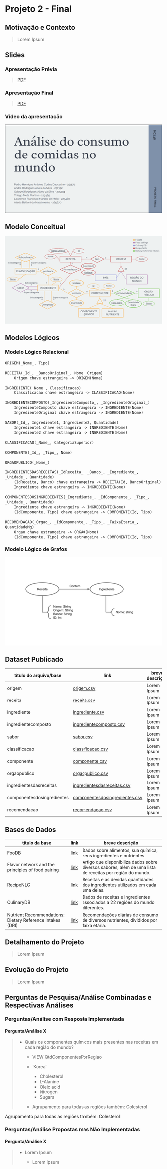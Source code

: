 # Projeto 2 - Final

## Motivação e Contexto

> Lorem Ipsum

## Slides

### Apresentação Prévia
> [PDF](./slides/apresentacao_previa.pdf)

### Apresentação Final
> [PDF](./slides/apresentacao_final.pdf)

### Vídeo da apresentação
[![Apresentação Projeto Final GPALT](./assets/video_cover.png)](https://www.youtube.com/watch?v=Owbyjcj-Lg4&feature=youtu.be "Apresentação Projeto Final GPALT")

## Modelo Conceitual

![Modelo Conceitual ER](./assets/modelo_conceitual_er.png)

## Modelos Lógicos

### Modelo Lógico Relacional

~~~
ORIGEM(_Nome_, Tipo)

RECEITA(_Id_, _BancoOriginal_, Nome, Origem)
	Origem chave estrangeira -> ORIGEM(Nome)

INGREDIENTE(_Nome_, Classificacao)
	Classificacao chave estrangeira -> CLASSIFICACAO(Nome)

INGREDIENTECOMPOSTO(_IngredienteComposto_, _IngredienteOriginal_)
	IngredienteComposto chave estrangeira -> INGREDIENTE(Nome)
	IngredienteOriginal chave estrangeira -> INGREDIENTE(Nome)

SABOR(_Id_, Ingrediente1, Ingrediente2, Quantidade)
	Ingrediente1 chave estrangeira -> INGREDIENTE(Nome)
	Ingrediente2 chave estrangeira -> INGREDIENTE(Nome)

CLASSIFICACAO(_Nome_, CategoriaSuperior)

COMPONENTE(_Id_, _Tipo_, Nome)

ORGAOPUBLICO(_Nome_)

INGREDIENTESDASRECEITAS(_IdReceita_, _Banco_, _Ingrediente_, _Unidade_, Quantidade)
	(IdReceita, Banco) chave estrangeira -> RECEITA(Id, BancoOriginal)  
    Ingrediente chave estrangeira -> INGREDIENTE(Nome)

COMPONENTESDOSINGREDIENTES(_Ingrediente_, _IdComponente_, _Tipo_, _Unidade_, Quantidade)
	Ingrediente chave estrangeira -> INGREDIENTE(Nome)
	(IdComponente, Tipo) chave estrangeira -> COMPONENTE(Id, Tipo)

RECOMENDACAO(_Orgao_, _IdComponente_, _Tipo_, _FaixaEtaria_, QuantidadeMg)
	Orgao chave estrangeira -> ORGAO(Nome)
	(IdComponente, Tipo) chave estrangeira -> COMPONENTE(Id, Tipo)
~~~

### Modelo Lógico de Grafos

![Modelo Lógico de Grafos](./assets/modelo_logico_grafos.png)

## Dataset Publicado

título do arquivo/base | link | breve descrição
----- | ----- | -----
origem | [origem.csv](./data/processed/database/origem.csv) | Lorem Ipsum
receita | [receita.csv](./data/processed/database/receita.csv) | Lorem Ipsum
ingrediente | [ingrediente.csv](./data/processed/database/ingrediente.csv) | Lorem Ipsum
ingredientecomposto | [ingredientecomposto.csv](./data/processed/database/ingredientecomposto.csv) | Lorem Ipsum
sabor | [sabor.csv](./data/processed/database/sabor.csv) | Lorem Ipsum
classificacao | [classificacao.csv](./data/processed/database/classificacao.csv) | Lorem Ipsum
componente | [componente.csv](./data/processed/database/componente.csv) | Lorem Ipsum
orgaopublico | [orgaopublico.csv](./data/processed/database/orgaopublico.csv) | Lorem Ipsum
ingredientesdasreceitas | [ingredientesdasreceitas.csv](./data/processed/database/ingredientesdasreceitas.csv) | Lorem Ipsum
componentesdosingredientes | [componentesdosingredientes.csv](./data/processed/database/componentesdosingredientes.csv) | Lorem Ipsum
recomendacao | [recomendacao.csv](./data/processed/database/recomendacao.csv) | Lorem Ipsum

## Bases de Dados
título da base | link | breve descrição
----- | ----- | -----
FooDB | [link](https://foodb.ca/) | Dados sobre alimentos, sua química, seus ingredientes e nutrientes.
Flavor network and the principles of food pairing | [link](https://doi.org/10.1038/srep00196) | Artigo que disponibiliza dados sobre diversos sabores, além de uma lista de receitas por região do mundo.
RecipeNLG | [link](https://recipenlg.cs.put.poznan.pl/) | Receitas e as devidas quantidades dos ingredientes utilizados em cada uma delas.
CulinaryDB | [link](https://cosylab.iiitd.edu.in/culinarydb/) | Dados de receitas e ingredientes associados a 22 regiões do mundo diferentes.
Nutrient Recommendations: Dietary Reference Intakes (DRI) | [link](https://ods.od.nih.gov/HealthInformation/nutrientrecommendations.aspx) | Recomendações diárias de consumo de diversos nutrientes, divididos por faixa etária.

## Detalhamento do Projeto
> Lorem Ipsum

## Evolução do Projeto
> Lorem Ipsum

## Perguntas de Pesquisa/Análise Combinadas e Respectivas Análises

### Perguntas/Análise com Resposta Implementada

#### Pergunta/Análise X
> * Quais os componentes químicos mais presentes nas receitas em cada região do mundo?
>   * VIEW QtdComponentesPorRegiao
> 
>   * ‘Korea’
>     *  Cholesterol
>     * L-Alanine
>     * Oleic acid
>     *  Nitrogen
>     * Sugars
>   * Agrupamento para todas as regiões também: Colesterol

Agrupamento para todas as regiões também: Colesterol

### Perguntas/Análise Propostas mas Não Implementadas

#### Pergunta/Análise X
> * Lorem Ipsum
>   
>   * Lorem Ipsum
